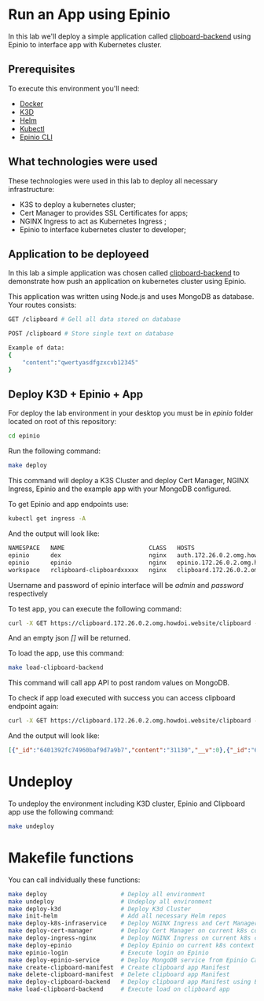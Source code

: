 # Run an App using Epinio

In this lab we'll deploy a simple application called [clipboard-backend](https://github.com/mesquitamv/clipboard-backend) using Epinio to interface app with Kubernetes cluster.

## Prerequisites

To execute this environment you'll need:

- [Docker](https://docs.docker.com/engine/install/ubuntu/)
- [K3D](https://k3d.io/v5.4.7/#installation)
- [Helm](https://helm.sh/docs/intro/install/)
- [Kubectl](https://kubernetes.io/docs/tasks/tools/#kubectl)
- [Epinio CLI](https://docs.epinio.io/installation/install_epinio_cli)

## What technologies were used

These technologies were used in this lab to deploy all necessary infrastructure:

- K3S to deploy a kubernetes cluster;
- Cert Manager to provides SSL Certificates for apps;
- NGINX Ingress to act as Kubernetes Ingress ;
- Epinio to interface kubernetes cluster to developer;

## Application to be deployeed

In this lab a simple application was chosen called [clipboard-backend](https://github.com/mesquitamv/clipboard-backend) to demonstrate how push an application on kubernetes cluster using Epinio.

This application was written using Node.js and uses MongoDB as database. Your routes consists:

```bash
GET /clipboard # Gell all data stored on database
```
```bash
POST /clipboard # Store single text on database

Example of data: 
{
	"content":"qwertyasdfgzxcvb12345"
}
```

## Deploy K3D + Epinio + App

For deploy the lab environment in your desktop you must be in *epinio* folder located on root of this repository:

```bash
cd epinio
```

Run the following command:

``` bash
make deploy
```

This command will deploy a K3S Cluster and deploy Cert Manager, NGINX Ingress, Epinio and the example app with your MongoDB configured. 

To get Epinio and app endpoints use:

```bash
kubectl get ingress -A
```

And the output will look like:

```bash
NAMESPACE   NAME                        CLASS   HOSTS                                     ADDRESS      PORTS     AGE
epinio      dex                         nginx   auth.172.26.0.2.omg.howdoi.website        172.26.0.2   80, 443   xxx
epinio      epinio                      nginx   epinio.172.26.0.2.omg.howdoi.website      172.26.0.2   80, 443   xxx
workspace   rclipboard-clipboardxxxxx   nginx   clipboard.172.26.0.2.omg.howdoi.website   172.26.0.2   80, 443   xxx
```

Username and password of epinio interface will be *admin* and *password* respectively

To test app, you can execute the following command:

```bash
curl -X GET https://clipboard.172.26.0.2.omg.howdoi.website/clipboard --insecure
```

And an empty json *[]* will be returned.

To load the app, use this command:

```bash
make load-clipboard-backend
```

This command will call app API to post random values on MongoDB.

To check if app load executed with success you can access clipboard endpoint again:

```bash
curl -X GET https://clipboard.172.26.0.2.omg.howdoi.website/clipboard --insecure
```

And the output will look like:

```json
[{"_id":"6401392fc74960baf9d7a9b7","content":"31130","__v":0},{"_id":"64013930c74960baf9d7a9b9","content":"25131","__v":0},{"_id":"64013930c74960baf9d7a9bb","content":"20945","__v":0},{"_id":"64013930c74960baf9d7a9bd","content":"10223","__v":0},{"_id":"64013930c74960baf9d7a9bf","content":"10694","__v":0},{"_id":"64013930c74960baf9d7a9c1","content":"8902","__v":0},{"_id":"64013930c74960baf9d7a9c3","content":"8496","__v":0} ...]
```

# Undeploy

To undeploy the environment including K3D cluster, Epinio and Clipboard app use the following command:

```bash
make undeploy
```

# Makefile functions

You can call individually these functions:

```bash
make deploy                     # Deploy all environment
make undeploy                   # Undeploy all environment
make deploy-k3d                 # Deploy K3d Cluster
make init-helm                  # Add all necessary Helm repos
make deploy-k8s-infraservice    # Deploy NGINX Ingress and Cert Manager on current k8s context
make deploy-cert-manager        # Deploy Cert Manager on current k8s context
make deploy-ingress-nginx       # Deploy NGINX Ingress on current k8s context
make deploy-epinio              # Deploy Epinio on current k8s context
make epinio-login               # Execute login on Epinio
make deploy-epinio-service      # Deploy MongoDB service from Epinio Catalog
make create-clipboard-manifest  # Create clipboard app Manifest
make delete-clipboard-manifest  # Delete clipboard app Manifest
make deploy-clipboard-backend   # Deploy clipboard app Manifest using Epinio
make load-clipboard-backend     # Execute load on clipboard app
```